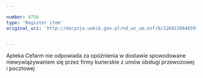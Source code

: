 ```yaml
---

number: 4756
type: 'Register item'
original_uri: 'http://decyzje.uokik.gov.pl/nd_wz_um.nsf/0/22602260465970D6C1257B7A003B6F1B?OpenDocument'


---
```


Apteka Cefarm nie odpowiada za opóźnienia w dostawie spowodowane niewywiązywaniem się przez firmy kurierskie z umów obsługi przewozowej i pocztowej
